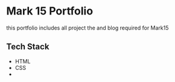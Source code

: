 # Mark 15 Portfolio
 this portfolio includes all project the and blog required for Mark15 
 ## Tech Stack
 - HTML
 - CSS
 - 
